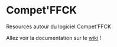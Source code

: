 # Compet'FFCK

Resources autour du logiciel Compet'FFCK

Allez voir la documentation sur le [wiki](https://github.com/FFCK/compet-ffck/wiki/Accueil) !
